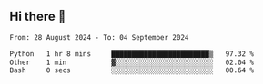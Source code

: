 ## Hi there 👋

<!--
**Bojupi/Bojupi** is a ✨ _special_ ✨ repository because its `README.md` (this file) appears on your GitHub profile.

Here are some ideas to get you started:

- 🔭 I’m currently working on ...
- 🌱 I’m currently learning ...
- 👯 I’m looking to collaborate on ...
- 🤔 I’m looking for help with ...
- 💬 Ask me about ...
- 📫 How to reach me: ...
- 😄 Pronouns: ...
- ⚡ Fun fact: ...
-->

<!--START_SECTION:waka-->

```txt
From: 28 August 2024 - To: 04 September 2024

Python   1 hr 8 mins     ████████████████████████▒   97.32 %
Other    1 min           ▓░░░░░░░░░░░░░░░░░░░░░░░░   02.04 %
Bash     0 secs          ░░░░░░░░░░░░░░░░░░░░░░░░░   00.64 %
```

<!--END_SECTION:waka-->
